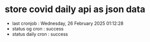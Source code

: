 # store covid daily api as json data

- last cronjob : Wednesday, 26 February 2025 01:12:28
- status og cron : success
- status daily cron : success
      
      